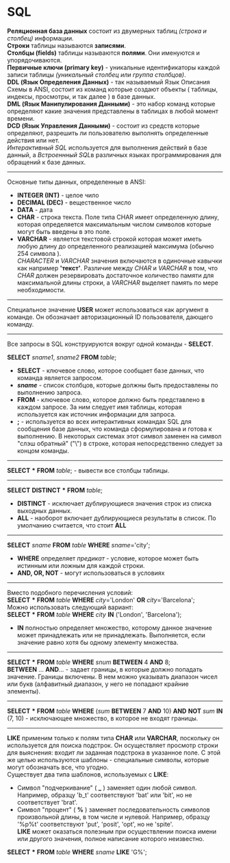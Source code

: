 # SQL

**Реляционная база данных** состоит из двумерных таблиц *(строка и столбец)* информации.  
**Строки** таблицы называются **записями**.  
**Столбцы (fields)** таблицы называются **полями**. Они именуются и упорядочиваются.  
**Первичные ключи (primary key)** - уникальные идентификаторы каждой записи таблицы *(уникальный столбец или группа столбцов)*.  
**DDL (Язык Определения Данных)** - так называемый Язык Описания Схемы в ANSI, состоит из команд которые создают объекты 
( таблицы, индексы, просмотры, и так далее ) в базе данных.  
**DML (Язык Манипулирования Данными)** - это набор команд которые определяют какие значения представлены в таблицах в любой момент времени.  
**DCD (Язык Управления Данными)** - состоит из средств которые определяют, разрешить ли пользователю выполнять определенные действия или нет.  
*Интерактивный SQL* используется для выполнения действий в базе данный, а *Встроеннный SQL*в различных языках программирования для обращений к базе данных.
***
Основные типы данных, определенные в ANSI:
* **INTEGER (INT)** - целое чило  
* **DECIMAL (DEC)** - вещественное число   
* **DATA** - дата
* **CHAR** - строка текста. Поле типа CHAR имеет определенную длину, которая определяется максимальным числом символов которые могут быть введены в это поле.  
* **VARCHAR** - является текстовой строкой которая может иметь любую длину до определенного реализацией максимума (обычно 254 символа ).  
*CHARACTER* и *VARCHAR* значения включаются в одиночные кавычки как например **'текст'**. Различие между *CHAR* и *VARCHAR* в том, что *CHAR* должен резервировать достаточное 
количество памяти для максимальной длины строки, а *VARCHAR* выделяет память по мере необходимости.
***
Специальное значение **USER** может использоваться как аргумент в команде. Он
обозначает авторизационный ID пользователя, дающего команду.  
***
Все запросы в SQL конструируются вокруг одной команды - **SELECT**.  

**SELECT** *sname1*, *sname2* **FROM** *table*;  
* **SELECT** - ключевое слово, которое сообщает базе данных, что команда является запросом.  
* ***sname*** - список столбцов, которые должны быть предоставлены по выполнению запроса.  
* **FROM** - ключевое слово, которое должно быть представлено в каждом запросе.
За ним следует имя таблицы, которая используется как источник информации для запроса.  
* **;** - используется во всех интерактивных командах SQL для сообщения базе данных, что команда
сформулирована и готова к выполнению. В некоторых системах этот символ заменен на символ "слэш обратный" ("\\") в строке,
которая непосредственно следует за концом команды.  
***
**SELECT** __*__ **FROM** *table*; - вывести все столбцы таблицы.  
***
**SELECT** **DISTINCT** __*__ **FROM** *table*;
* **DISTINCT** - исключает дублирующиеся значения строк из списка выходных данных.  
* **ALL** - наоборот включает дублирующиеся результаты в список. По умолчанию считается, что стоит **ALL**
***
**SELECT** *sname* **FROM** *table* **WHERE** *sname*='city';
* **WHERE** определяет *предикат* - условие, которое может быть истинным или ложным для каждой строки.  
* **AND, OR, NOT** - могут использоваться в условиях   
***
Вместо подобного перечисления условий:  
**SELECT** __*__ **FROM** *table* **WHERE** *city*='London' **OR** *city*='Barcelona';  
Можно использовать следующий вариант:  
**SELECT** __*__ **FROM** *table* **WHERE** *city* **IN** ('London', 'Barcelona');  
* **IN** полностью определяет множество, которому данное значение может принадлежать или не принадлежать.
Выполняется, если значение равно хотя бы одному элементу множества.  
***
**SELECT** __*__ **FROM** *table* **WHERE** *snum* **BETWEEN** 4 **AND** 8;  
**BETWEEN** ... **AND**... - задает границы, в которые должно попадать значение. Границы включены.
В нем можно указывать диапазон чисел или букв (алфавитный диапазон, у него не попадают крайние элементы).  
***
**SELECT** __*__ **FROM** *table* **WHERE** (*sum* **BETWEEN** 7 **AND** 10) 
**AND** **NOT** *sum* **IN** (7, 10) - исключающее множество, в которое не входят границы.  
***
 **LIKE** применим только к полям типа **CHAR** или **VARCHAR**, поскольку он используется для поиска подстрок. Он осуществляет просмотр строки для
выяснения: входит ли заданная подстрока в указанное поле. С этой же целью используются шаблоны - специальные 
символы, которые могут обозначать все, что угодно.  
Существует два типа шаблонов, используемых с **LIКE**:  
* Символ "подчеркивание" ( **_** ) заменяет один любой символ. Например, образцу
'b_t' соответствуют 'bаt' или 'bit', но не соответствует 'brat'. 
* Символ "процент" ( **%** ) заменяет последовательность символов произвольной
длины, в том числе и нулевой. Например, образцу '%p%t' соответствуют 'put',
'posit', 'opt', но не 'spite'.  
**LIКE** может оказаться полезным при осуществлении поиска имени или другого
значения, полное написание которого неизвестно.  

**SELECT** __*__ **FROM** *table* **WHERE** *sname* **LIKE** 'G%';  

